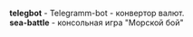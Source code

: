 <b>telegbot</b> - Telegramm-bot - конвертор валют.
<br>
<b>sea-battle</b> - консольная игра "Морской бой"
